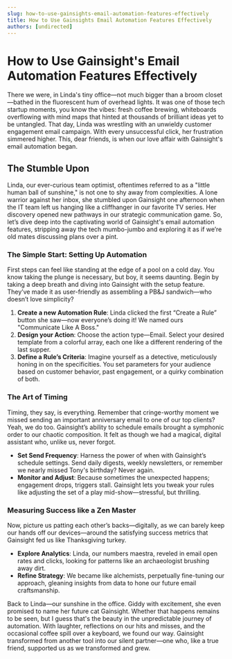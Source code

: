```yaml
---
slug: how-to-use-gainsights-email-automation-features-effectively
title: How to Use Gainsights Email Automation Features Effectively
authors: [undirected]
---
```


# How to Use Gainsight's Email Automation Features Effectively

There we were, in Linda's tiny office—not much bigger than a broom closet—bathed in the fluorescent hum of overhead lights. It was one of those tech startup moments, you know the vibes: fresh coffee brewing, whiteboards overflowing with mind maps that hinted at thousands of brilliant ideas yet to be untangled. That day, Linda was wrestling with an unwieldy customer engagement email campaign. With every unsuccessful click, her frustration simmered higher. This, dear friends, is when our love affair with Gainsight's email automation began.

## The Stumble Upon

Linda, our ever-curious team optimist, oftentimes referred to as a "little human ball of sunshine," is not one to shy away from complexities. A lone warrior against her inbox, she stumbled upon Gainsight one afternoon when the IT team left us hanging like a cliffhanger in our favorite TV series. Her discovery opened new pathways in our strategic communication game. So, let’s dive deep into the captivating world of Gainsight's email automation features, stripping away the tech mumbo-jumbo and exploring it as if we’re old mates discussing plans over a pint.

### The Simple Start: Setting Up Automation

First steps can feel like standing at the edge of a pool on a cold day. You know taking the plunge is necessary, but boy, it seems daunting. Begin by taking a deep breath and diving into Gainsight with the setup feature. They’ve made it as user-friendly as assembling a PB&J sandwich—who doesn’t love simplicity?

1. **Create a new Automation Rule**: Linda clicked the first “Create a Rule” button she saw—now everyone’s doing it! We named ours "Communicate Like A Boss." 
2. **Design your Action**: Choose the action type—Email. Select your desired template from a colorful array, each one like a different rendering of the last supper.
3. **Define a Rule’s Criteria**: Imagine yourself as a detective, meticulously honing in on the specificities. You set parameters for your audience based on customer behavior, past engagement, or a quirky combination of both.

### The Art of Timing

Timing, they say, is everything. Remember that cringe-worthy moment we missed sending an important anniversary email to one of our top clients? Yeah, we do too. Gainsight’s ability to schedule emails brought a symphonic order to our chaotic composition. It felt as though we had a magical, digital assistant who, unlike us, never forgot.

- **Set Send Frequency**: Harness the power of when with Gainsight’s schedule settings. Send daily digests, weekly newsletters, or remember we nearly missed Tony's birthday? Never again.
- **Monitor and Adjust**: Because sometimes the unexpected happens; engagement drops, triggers stall. Gainsight lets you tweak your rules like adjusting the set of a play mid-show—stressful, but thrilling.

### Measuring Success like a Zen Master

Now, picture us patting each other’s backs—digitally, as we can barely keep our hands off our devices—around the satisfying success metrics that Gainsight fed us like Thanksgiving turkey.

- **Explore Analytics**: Linda, our numbers maestra, reveled in email open rates and clicks, looking for patterns like an archaeologist brushing away dirt.
- **Refine Strategy**: We became like alchemists, perpetually fine-tuning our approach, gleaning insights from data to hone our future email craftsmanship.

Back to Linda—our sunshine in the office. Giddy with excitement, she even promised to name her future cat Gainsight. Whether that happens remains to be seen, but I guess that's the beauty in the unpredictable journey of automation. With laughter, reflections on our hits and misses, and the occasional coffee spill over a keyboard, we found our way. Gainsight transformed from another tool into our silent partner—one who, like a true friend, supported us as we transformed and grew.